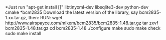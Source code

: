 *Just run "apt-get install []"
libtinyxml-dev
libsqlite3-dev
python-dev
cmake
*bcm2835
Download the latest version of the library, say bcm2835-1.xx.tar.gz, then:
RUN:
wget http://www.airspayce.com/mikem/bcm2835/bcm2835-1.48.tar.gz 
tar zxvf bcm2835-1.48.tar.gz
cd bcm2835-1.48
./configure
make
sudo make check
sudo make install

